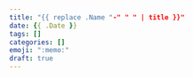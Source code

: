 ```yaml
---
title: "{{ replace .Name "-" " " | title }}"
date: {{ .Date }}
tags: []
categories: []
emoji: ":memo:"
draft: true
---
```


